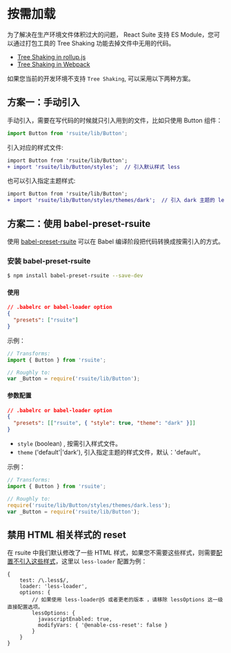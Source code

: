 # 按需加载

为了解决在生产环境文件体积过大的问题， React Suite 支持 ES Module，您可以通过打包工具的 Tree Shaking 功能去掉文件中无用的代码。

- [Tree Shaking in rollup.js](https://rollupjs.org/guide/en/#tree-shaking)
- [Tree Shaking in Webpack](https://webpack.js.org/guides/tree-shaking/)

如果您当前的开发环境不支持 `Tree Shaking`, 可以采用以下两种方案。

## 方案一：手动引入

手动引入，需要在写代码的时候就只引入用到的文件，比如只使用 Button 组件：

```js
import Button from 'rsuite/lib/Button';
```

引入对应的样式文件:

```diff
import Button from 'rsuite/lib/Button';
+ import 'rsuite/lib/Button/styles';  // 引入默认样式 less
```

也可以引入指定主题样式:

```diff
import Button from 'rsuite/lib/Button';
+ import 'rsuite/lib/Button/styles/themes/dark';  // 引入 dark 主题的 less
```

## 方案二：使用 babel-preset-rsuite

使用 [babel-preset-rsuite](https://github.com/rsuite/babel-preset-rsuite) 可以在 Babel 编译阶段把代码转换成按需引入的方式。

### 安装 babel-preset-rsuite

```bash
$ npm install babel-preset-rsuite --save-dev
```

#### 使用

```json
// .babelrc or babel-loader option
{
  "presets": ["rsuite"]
}
```

示例：

```js
// Transforms:
import { Button } from 'rsuite';

// Roughly to:
var _Button = require('rsuite/lib/Button');
```

#### 参数配置

```json
// .babelrc or babel-loader option
{
  "presets": [["rsuite", { "style": true, "theme": "dark" }]]
}
```

- `style` (boolean) , 按需引入样式文件。
- `theme` ('default'|'dark'), 引入指定主题的样式文件，默认：'default'。

示例：

```js
// Transforms:
import { Button } from 'rsuite';

// Roughly to:
require('rsuite/lib/Button/styles/themes/dark.less');
var _Button = require('rsuite/lib/Button');
```

## 禁用 HTML 相关样式的 reset

在 rsuite 中我们默认修改了一些 HTML 样式，如果您不需要这些样式，则需要[配置不引入这些样式][config-reset-import]，这里以 `less-loader` 配置为例：

```
{
    test: /\.less$/,
    loader: 'less-loader',
    options: {
        // 如果使用 less-loader@5 或者更老的版本 ，请移除 lessOptions 这一级直接配置选项。
        lessOptions: {
          javascriptEnabled: true,
          modifyVars: { '@enable-css-reset': false }
        }
    }
}
```

[config-reset-import]: /guide/themes#禁用%20reset%20相关样式引用
